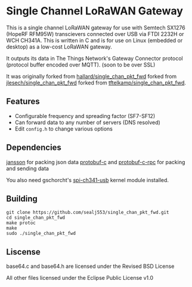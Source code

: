 # Single Channel LoRaWAN Gateway

This is a single channel LoRaWAN gateway for use with Semtech SX1276 (HopeRF RFM95W) transcievers connected over USB via FTDI 2232H or WCH CH341A. This is written in C and is for use on Linux (embedded or desktop) as a low-cost LoRaWAN gateway.

It outputs its data in The Things Network's Gateway Connector protocol (protocol buffer encoded over MQTT). (soon to be over SSL)

It was originally forked from [hallard/single_chan_pkt_fwd](https://github.com/hallard/single_chan_pkt_fwd) forked from [jlesech/single_chan_pkt_fwd](https://github.com/jlesech/single_chan_pkt_fwd) forked from [tftelkamp/single_chan_pkt_fwd](https://github.com/tftelkamp/single_chan_pkt_fwd).

## Features
* Configurable frequency and spreading factor (SF7-SF12)
* Can forward data to any number of servers (DNS resolved)
* Edit `config.h` to change various options

## Dependencies
[jansson](https://github.com/akheron/jansson) for packing json data
[protobuf-c](https://github.com/protobuf-c/protobuf-c) and [protobuf-c-rpc](https://github.com/protobuf-c/protobuf-c-rpc) for packing and sending data

You also need gschorcht's [spi-ch341-usb](https://github.com/gschorcht/spi-ch341-usb) kernel module installed.

## Building
```shell
git clone https://github.com/sealj553/single_chan_pkt_fwd.git
cd single_chan_pkt_fwd
make protoc
make
sudo ./single_chan_pkt_fwd
```

## Liscense
base64.c and base64.h are licensed under the Revised BSD License

All other files licensed under the Eclipse Public License v1.0
